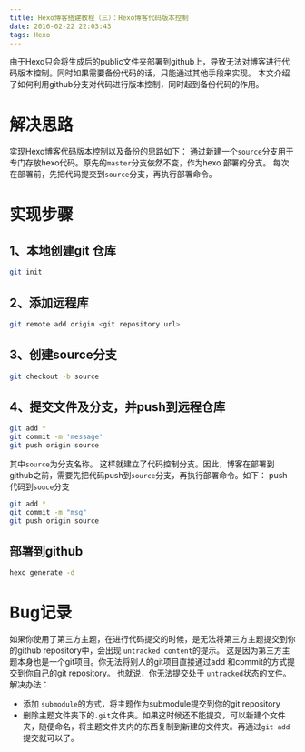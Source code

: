 ```yaml
---
title: Hexo博客搭建教程（三）：Hexo博客代码版本控制
date: 2016-02-22 22:03:43
tags: Hexo
---
```

由于Hexo只会将生成后的public文件夹部署到github上，导致无法对博客进行代码版本控制。同时如果需要备份代码的话，只能通过其他手段来实现。
本文介绍了如何利用github分支对代码进行版本控制，同时起到备份代码的作用。
<!-- more -->
# 解决思路
实现Hexo博客代码版本控制以及备份的思路如下：
通过新建一个`source`分支用于专门存放hexo代码。原先的`master`分支依然不变，作为hexo 部署的分支。
每次在部署前，先把代码提交到`source`分支，再执行部署命令。
# 实现步骤
## 1、本地创建git 仓库
```bash
git init
```
## 2、添加远程库
```bash
git remote add origin <git repository url>
```
## 3、创建source分支
```bash
git checkout -b source
```
## 4、提交文件及分支，并push到远程仓库
```bash
git add *
git commit -m 'message'
git push origin source 
```
其中`source`为分支名称。
这样就建立了代码控制分支。因此，博客在部署到github之前，需要先把代码push到`source`分支，再执行部署命令。如下：
push 代码到`souce`分支
```bash
git add *
git commit -m "msg"
git push origin source
```
## 部署到github
```bash
hexo generate -d
```
# Bug记录
如果你使用了第三方主题，在进行代码提交的时候，是无法将第三方主题提交到你的github repository中，会出现 `untracked content`的提示。
这是因为第三方主题本身也是一个git项目。你无法将别人的git项目直接通过add 和commit的方式提交到你自己的git repository。
也就说，你无法提交处于 `untracked`状态的文件。
解决办法：
* 添加 `submodule`的方式，将主题作为submodule提交到你的git repository
* 删除主题文件夹下的`.git`文件夹。如果这时候还不能提交，可以新建个文件夹，随便命名，将主题文件夹内的东西复制到新建的文件夹。再通过`git add`提交就可以了。